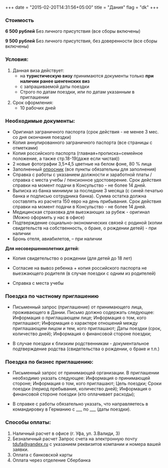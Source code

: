 +++
date = "2015-02-20T14:31:56+05:00"
title = "Дания"
flag = "dk"
+++


### Стоимость
**6 500 рублей** Без личного присутствия (все сборы включены)

**9 500 рублей** Без личного присутствия, без доверенности (все сборы включены)

### Условия:

1. Данная виза действует:
   * на **туристическую визу** принимаются документы только **при наличии ранее шенгенских виз**
   * с запрашиваемой даты поездки
   * Строго по датам поездки, или по датам указанным в приглашении
2. Срок оформления: 
   * 10 рабочих дней
  

### Необходимые документы:

* Оригинал заграничного паспорта (срок действия - не менее 3 мес. со дня окончания поездки)
* Копия аннулированного заграничного паспорта (все страницы с отметками)
* Копия российского паспорта (главная+прописка+семейное положение, а также стр.18-19(даже если чистая))
* 2 новые фотографии 3,5*4,5 цветные на белом фоне, 80 % лица
* Заполненный [опросник](/forms/Opros-Shengen.doc) (все пункты обязательны для заполнения)
* Справка с работы с указанием должности и заработной платы /справка с места учебы / пенсионное удостоверение. Срок действия справки на момент подачи в Консульство - не более 14 дней.
* Выписка из банка минимум за последние 3 месяца (с синей печатью банка и подписью сотрудника банка). Сумма остатка должна составлять из расчета 150 евро на день прибывания. Срок действия справки на момент подачи в Консульство - не более 14 дней.
* Медицинская страховка для выезжающих за рубеж - оригинал (Можно оформить у нас в офисе)
* Подтверждение социально-экономических связей с родиной (копии свидетельств на собственность, о браке, о рождении детей) - при наличии
* Бронь отеля, авиабилетов, – при наличии

**Для несовершеннолетних детей:**

* Копия свидетельство о рождении (для детей до 18 лет)

* Согласие на вывоз ребенка + копия российского паспорта не выезжающего родителя (в случае поездки с одним из родителей)

* Справка с места учебы 

### Поездка по частному приглашению
* Письменный запрос (приглашение) от принимающего лица, проживающего в Дании. Письмо должно содержать следующее:
	Информация о приглашающем лице;
	Информация о том, кого приглашают;
	Информация о характере отношений между приглашающем лицом и тем, кого приглашают;
	Даты поездки (срок, количество дней);
	Информация о финансовой стороне поездки;

* В случае поездки к близким родственникам - документальное подтверждение родства (свидетельства о рождении, о браке и т.п.)


### Поездка по бизнес приглашению:

* Письменный запрос от принимающей организации. В приглашении необходимо указать следующее: 
 		Информация о принимающей стороне;
   	Информация о том, кого приглашают;
  	Цель поездки;
  	Сроки поездки (период пребывания, количество дней);
	  Информация о финансовой стороне поездки (кто оплачивает расходы);

* В справке с работы обязательно указать, что направляетесь в командировку в Германию с ___ по ___ (даты поездки).




### Способы оплаты:

1. Наличный расчет в офисе (г. Уфа, ул. З.Валиди, 3)
2. Безналичный расчет 
Запрос счета на электронную почту [tdufa@yandex.ru](mailto:tdufa@yandex.ru)  с указанием реквизитов компании и номера вашей заявки. 
3. Оплата с банковской карты
4. Оплата через отделение Сбербанка
